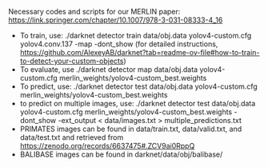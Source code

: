 Necessary codes and scripts for our MERLIN paper: https://link.springer.com/chapter/10.1007/978-3-031-08333-4_16
* To train, use: ./darknet detector train data/obj.data yolov4-custom.cfg yolov4.conv.137 -map -dont_show (for detailed instructions, https://github.com/AlexeyAB/darknet?tab=readme-ov-file#how-to-train-to-detect-your-custom-objects)
* To evaluate, use ./darknet detector map data/obj.data yolov4-custom.cfg merlin_weights/yolov4-custom_best.weights
* To predict, use: ./darknet detector test data/obj.data yolov4-custom.cfg merlin_weights/yolov4-custom_best.weights
* to predict on multiple images, use: ./darknet detector test data/obj.data yolov4-custom.cfg merlin_weights/yolov4-custom_best.weights -dont_show -ext_output < data/images.txt > multiple_predictions.txt
* PRIMATES images can be found in data/train.txt, data/valid.txt, and data/test.txt and retrieved from https://zenodo.org/records/6637475#.ZCV9ai0RppQ
* BALIBASE images can be found in darknet/data/obj/balibase/
